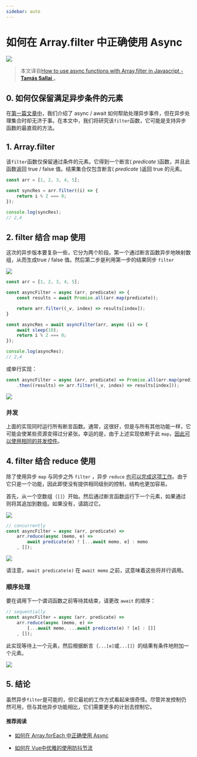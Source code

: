 ```yaml
---
sidebar: auto
---
```


# 如何在 Array.filter 中正确使用 Async

![](/img/article/20200413/header.png)

> 本文译自[How to use async functions with Array.filter in Javascript -  **Tamás Sallai** ]( https://advancedweb.hu/how-to-use-async-functions-with-array-filter-in-javascript/ )。 

## 0.  如何仅保留满足异步条件的元素 

在[第一篇文章中](https://advancedweb.hu/asynchronous-array-functions-in-javascript/)，我们介绍了 async / await 如何帮助处理异步事件，但在异步处理集合时却无济于事。在本文中，我们将研究该`filter`函数，它可能是支持异步函数的最直观的方法。

## 1.  Array.filter

该`filter`函数仅保留通过条件的元素。它得到一个断言( *predicate* )函数，并且此函数返回 true / false 值。结果集合仅包含断言( *predicate* )返回 true 的元素。

```javascript
const arr = [1, 2, 3, 4, 5];

const syncRes = arr.filter((i) => {
	return i % 2 === 0;
});

console.log(syncRes);
// 2,4
```

## 2.  filter 结合 map 使用

这次的异步版本要复杂一些，它分为两个阶段。第一个通过断言函数异步地映射数组，从而生成true / false 值。然后第二步是利用第一步的结果同步 `filter`

![](/img/article/20200413/Async-filter.png)

```javascript
const arr = [1, 2, 3, 4, 5];

const asyncFilter = async (arr, predicate) => {
	const results = await Promise.all(arr.map(predicate));

	return arr.filter((_v, index) => results[index]);
}

const asyncRes = await asyncFilter(arr, async (i) => {
	await sleep(10);
	return i % 2 === 0;
});

console.log(asyncRes);
// 2,4
```

或单行实现：

```javascript
const asyncFilter = async (arr, predicate) => Promise.all(arr.map(predicate))
	.then((results) => arr.filter((_v, index) => results[index]));
```

![](/img/article/20200413/Async-filter-with-map.png)

### 并发

上面的实现同时运行所有断言函数。通常，这很好，但是与所有其他功能一样，它可能会使某些资源变得过分紧张。幸运的是，由于上述实现依赖于此 `map`，[因此可以使用相同的并发控件](https://advancedweb.hu/how-to-use-async-functions-with-array-map-in-javascript/)。

## 4.  filter 结合 reduce 使用

除了使用异步 `map` 与同步之外 `filter` ，异步 `reduce`  [也可以完成这项工作](https://advancedweb.hu/how-to-use-async-functions-with-array-reduce-in-javascript/)。由于它只是一个功能，因此即使没有提供相同级别的控制，结构也更加容易。

首先，从一个空数组（`[]`）开始。然后通过断言函数运行下一个元素，如果通过则将其追加到数组。如果没有，请跳过它。

![](/img/article/20200413/Async-filter-with-reduce.png)

```javascript
// concurrently
const asyncFilter = async (arr, predicate) => 
	arr.reduce(async (memo, e) =>
		await predicate(e) ? [...await memo, e] : memo
	, []);
```

![](/img/article/20200413/Async-filter-with-reduce2.png)
 
请注意，`await predicate(e)` 在 `await memo` 之前，这意味着这些将并行调用。

### 顺序处理

要在调用下一个谓词函数之前等待其结束，请更改 `await`  的顺序：

```javascript
// sequentially
const asyncFilter = async (arr, predicate) => 
	arr.reduce(async (memo, e) => 
		[...await memo, ...await predicate(e) ? [e] : []]
	, []);
```

此实现等待上一个元素，然后根据断言（`...[e]`或`...[]`）的结果有条件地附加一个元素。

![](/img/article/20200413/Async-filter-with-reduce-running-sequentially.png)

## 5.  结论

虽然异步`filter`是可能的，但它最初的工作方式看起来很奇怪。尽管并发控制仍然可用，但与其他异步功能相比，它们需要更多的计划去控制它。

#### 推荐阅读

- [如何在 Array.forEach 中正确使用 Async](https://mp.weixin.qq.com/s/39J2KO8h_cBKg3MWB63L7w)

- [如何在 Vue中优雅的使用防抖节流](https://mp.weixin.qq.com/s/mFmqyicyfaAOdxmhlPmSRQ)